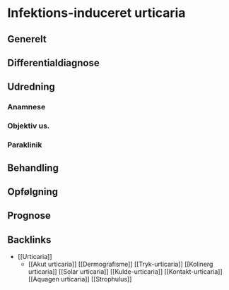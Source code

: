# Infektions-induceret urticaria
## Generelt


## Differentialdiagnose


## Udredning
### Anamnese

### Objektiv us.

### Paraklinik

## Behandling


## Opfølgning


## Prognose


## Backlinks
* [[Urticaria]]
	* [[Akut urticaria]]
	[[Dermografisme]]
	[[Tryk-urticaria]]
	[[Kolinerg urticaria]]
	[[Solar urticaria]]
	[[Kulde-urticaria]]
	[[Kontakt-urticaria]]
	[[Aquagen urticaria]]
	[[Strophulus]]

<!-- #anki/tag/med/Derma #anki/deck/Medicine -->

<!-- {BearID:E0FF6885-1D1E-40DF-BDE8-56C8FE63AC07-21052-00004C049A03586C} -->
